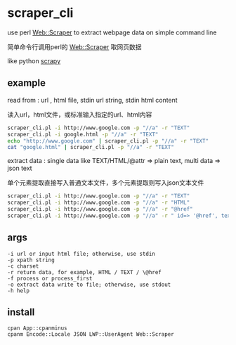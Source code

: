 # scraper_cli
use perl [Web::Scraper](https://metacpan.org/pod/Web::Scraper) to extract webpage data on simple command line

简单命令行调用perl的 [Web::Scraper](https://metacpan.org/pod/Web::Scraper) 取网页数据

like python [scrapy](http://scrapy.org/)

## example

read from : url , html file, stdin url string, stdin html content

读入url，html文件，或标准输入指定的url、html内容

```bash
scraper_cli.pl -i http://www.google.com -p "//a" -r "TEXT"
scraper_cli.pl -i google.html -p "//a" -r "TEXT"
echo "http://www.google.com" | scraper_cli.pl -p "//a" -r "TEXT"
cat "google.html" | scraper_cli.pl -p "//a" -r "TEXT"
```

extract data : single data like TEXT/HTML/@attr => plain text, multi data => json text

单个元素提取直接写入普通文本文件，多个元素提取则写入json文本文件

```bash
scraper_cli.pl -i http://www.google.com -p "//a" -r "TEXT"
scraper_cli.pl -i http://www.google.com -p "//a" -r "HTML"
scraper_cli.pl -i http://www.google.com -p "//a" -r "@href"
scraper_cli.pl -i http://www.google.com -p "//a" -r " id=> '@href', text => 'TEXT' "
```

## args

    -i url or input html file; otherwise, use stdin
    -p xpath string
    -c charset
    -r return data, for example, HTML / TEXT / \@href
    -f process or process_first
    -o extract data write to file; otherwise, use stdout
    -h help

## install 
```
cpan App::cpanminus
cpanm Encode::Locale JSON LWP::UserAgent Web::Scraper
```
